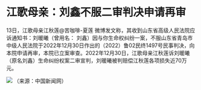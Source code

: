 

# 江歌母亲：刘鑫不服二审判决申请再审

13日，江歌母亲江秋莲@苦咖啡-夏莲 微博发文称，其收到山东省高级人民法院应诉通知书：刘暖曦（曾用名：
刘鑫）因与你生命权纠纷一案，不服山东省青岛市中级人民法院于2022年12月30日作出的（2022）鲁02民终1497号民事判决，向本院申请再审，本院已立案审查。2022年12月30日，江歌母亲江秋莲诉刘暖曦（原名刘鑫）生命纠纷权案二审宣判，刘暖曦被判赔偿江秋莲各项损失近70万元。

![](https://inews.gtimg.com/om_bt/O757suBCjyKLq3rdBM7l3yl5gw8BUN1NQ-R2_ThUAWCq0AA/1000)
（来源：中国新闻网）

